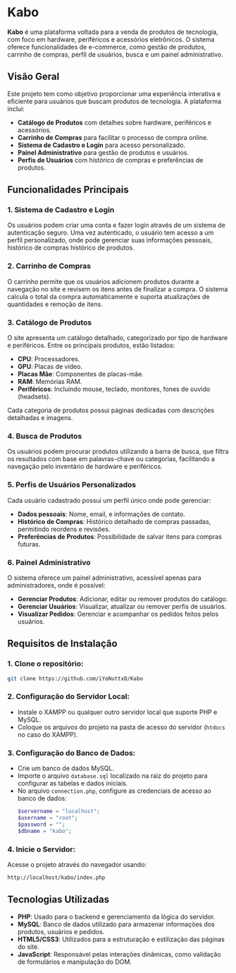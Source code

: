 # Kabo

**Kabo** é uma plataforma voltada para a venda de produtos de tecnologia, com foco em hardware, periféricos e acessórios eletrônicos. O sistema oferece funcionalidades de e-commerce, como gestão de produtos, carrinho de compras, perfil de usuários, busca e um painel administrativo. 

## Visão Geral

Este projeto tem como objetivo proporcionar uma experiência interativa e eficiente para usuários que buscam produtos de tecnologia. A plataforma inclui:

- **Catálogo de Produtos** com detalhes sobre hardware, periféricos e acessórios.
- **Carrinho de Compras** para facilitar o processo de compra online.
- **Sistema de Cadastro e Login** para acesso personalizado.
- **Painel Administrativo** para gestão de produtos e usuários.
- **Perfis de Usuários** com histórico de compras e preferências de produtos.

## Funcionalidades Principais

### 1. Sistema de Cadastro e Login
Os usuários podem criar uma conta e fazer login através de um sistema de autenticação seguro. Uma vez autenticado, o usuário tem acesso a um perfil personalizado, onde pode gerenciar suas informações pessoais, histórico de compras histórico de produtos.

### 2. Carrinho de Compras
O carrinho permite que os usuários adicionem produtos durante a navegação no site e revisem os itens antes de finalizar a compra. O sistema calcula o total da compra automaticamente e suporta atualizações de quantidades e remoção de itens.

### 3. Catálogo de Produtos
O site apresenta um catálogo detalhado, categorizado por tipo de hardware e periféricos. Entre os principais produtos, estão listados:

- **CPU**: Processadores.
- **GPU**: Placas de vídeo.
- **Placas Mãe**: Componentes de placas-mãe.
- **RAM**: Memórias RAM.
- **Periféricos**: Incluindo mouse, teclado, monitores, fones de ouvido (headsets).

Cada categoria de produtos possui páginas dedicadas com descrições detalhadas e imagens.

### 4. Busca de Produtos
Os usuários podem procurar produtos utilizando a barra de busca, que filtra os resultados com base em palavras-chave ou categorias, facilitando a navegação pelo inventário de hardware e periféricos.

### 5. Perfis de Usuários Personalizados
Cada usuário cadastrado possui um perfil único onde pode gerenciar:

- **Dados pessoais**: Nome, email, e informações de contato.
- **Histórico de Compras**: Histórico detalhado de compras passadas, permitindo reordens e revisões.
- **Preferências de Produtos**: Possibilidade de salvar itens para compras futuras.

### 6. Painel Administrativo
O sistema oferece um painel administrativo, acessível apenas para administradores, onde é possível:

- **Gerenciar Produtos**: Adicionar, editar ou remover produtos do catálogo.
- **Gerenciar Usuários**: Visualizar, atualizar ou remover perfis de usuários.
- **Visualizar Pedidos**: Gerenciar e acompanhar os pedidos feitos pelos usuários.

## Requisitos de Instalação

### 1. Clone o repositório:
```bash
git clone https://github.com/iYoNuttxD/Kabo
```

### 2. Configuração do Servidor Local:

- Instale o XAMPP ou qualquer outro servidor local que suporte PHP e MySQL.
- Coloque os arquivos do projeto na pasta de acesso do servidor (`htdocs` no caso do XAMPP).

### 3. Configuração do Banco de Dados:

- Crie um banco de dados MySQL.
- Importe o arquivo `database.sql` localizado na raiz do projeto para configurar as tabelas e dados iniciais.
- No arquivo `connection.php`, configure as credenciais de acesso ao banco de dados:
  ```php
  $servername = "localhost";
  $username = "root";
  $password = "";
  $dbname = "kabo";
  ```

### 4. Inicie o Servidor:
Acesse o projeto através do navegador usando:
```bash
http://localhost/kabo/index.php
```

## Tecnologias Utilizadas

- **PHP**: Usado para o backend e gerenciamento da lógica do servidor.
- **MySQL**: Banco de dados utilizado para armazenar informações dos produtos, usuários e pedidos.
- **HTML5/CSS3**: Utilizados para a estruturação e estilização das páginas do site.
- **JavaScript**: Responsável pelas interações dinâmicas, como validação de formulários e manipulação do DOM.
